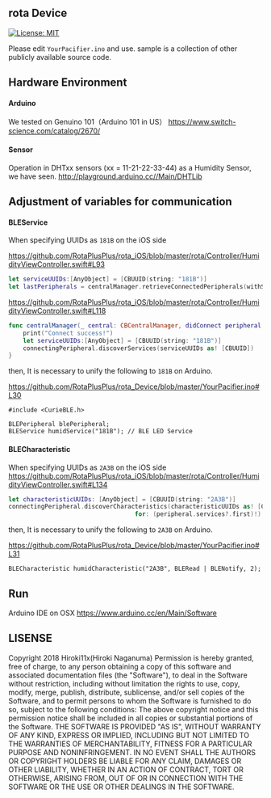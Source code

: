 ## rota Device
[![License: MIT](https://img.shields.io/badge/License-MIT-yellow.svg)](https://opensource.org/licenses/MIT)

Please edit `YourPacifier.ino` and use.
sample is a collection of other publicly available source code.

## Hardware Environment
#### Arduino
We tested on Genuino 101（Arduino 101 in US）
https://www.switch-science.com/catalog/2670/

#### Sensor
Operation in DHTxx sensors (xx = 11-21-22-33-44) as a Humidity Sensor, we have seen.
http://playground.arduino.cc//Main/DHTLib

## Adjustment of variables for communication
#### BLEService
When specifying UUIDs as `181B` on the iOS side

https://github.com/RotaPlusPlus/rota_iOS/blob/master/rota/Controller/HumidityViewController.swift#L93

```swift
let serviceUUIDs:[AnyObject] = [CBUUID(string: "181B")]
let lastPeripherals = centralManager.retrieveConnectedPeripherals(withServices: serviceUUIDs as! [CBUUID] )
```

https://github.com/RotaPlusPlus/rota_iOS/blob/master/rota/Controller/HumidityViewController.swift#L118

```swift
func centralManager(_ central: CBCentralManager, didConnect peripheral: CBPeripheral) {
    print("Connect success!")
    let serviceUUIDs:[AnyObject] = [CBUUID(string: "181B")]
    connectingPeripheral.discoverServices(serviceUUIDs as! [CBUUID])
}
```

then, It is necessary to unify the following to `181B` on Arduino.

https://github.com/RotaPlusPlus/rota_Device/blob/master/YourPacifier.ino#L30

```Arduino
#include <CurieBLE.h>

BLEPeripheral blePeripheral;
BLEService humidService("181B"); // BLE LED Service
```

#### BLECharacteristic
When specifying UUIDs as `2A3B` on the iOS side
https://github.com/RotaPlusPlus/rota_iOS/blob/master/rota/Controller/HumidityViewController.swift#L134

```swift
let characteristicUUIDs: [AnyObject] = [CBUUID(string: "2A3B")]
connectingPeripheral.discoverCharacteristics(characteristicUUIDs as! [CBUUID],
                                   for: (peripheral.services?.first)!)
```

then, It is necessary to unify the following to `2A3B` on Arduino.

https://github.com/RotaPlusPlus/rota_Device/blob/master/YourPacifier.ino#L31

```Arduino
BLECharacteristic humidCharacteristic("2A3B", BLERead | BLENotify, 2);
```

## Run
Arduino IDE on OSX
https://www.arduino.cc/en/Main/Software

## LISENSE
Copyright 2018 Hiroki11x(Hiroki Naganuma)
Permission is hereby granted, free of charge, to any person obtaining a copy of this software and associated documentation files (the "Software"), to deal in the Software without restriction, including without limitation the rights to use, copy, modify, merge, publish, distribute, sublicense, and/or sell copies of the Software, and to permit persons to whom the Software is furnished to do so, subject to the following conditions:
The above copyright notice and this permission notice shall be included in all copies or substantial portions of the Software.
THE SOFTWARE IS PROVIDED "AS IS", WITHOUT WARRANTY OF ANY KIND, EXPRESS OR IMPLIED, INCLUDING BUT NOT LIMITED TO THE WARRANTIES OF MERCHANTABILITY, FITNESS FOR A PARTICULAR PURPOSE AND NONINFRINGEMENT. IN NO EVENT SHALL THE AUTHORS OR COPYRIGHT HOLDERS BE LIABLE FOR ANY CLAIM, DAMAGES OR OTHER LIABILITY, WHETHER IN AN ACTION OF CONTRACT, TORT OR OTHERWISE, ARISING FROM, OUT OF OR IN CONNECTION WITH THE SOFTWARE OR THE USE OR OTHER DEALINGS IN THE SOFTWARE.
